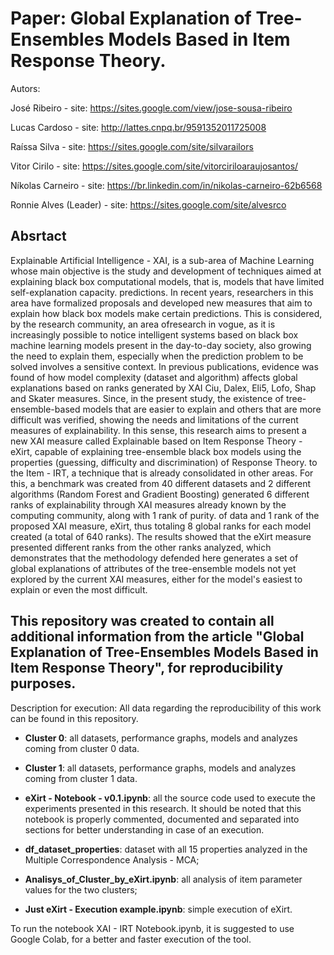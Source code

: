 # Paper: Global Explanation of Tree-Ensembles Models Based in Item Response Theory.

Autors: 

José Ribeiro - site: https://sites.google.com/view/jose-sousa-ribeiro

Lucas Cardoso - site: http://lattes.cnpq.br/9591352011725008

Raíssa Silva - site: https://sites.google.com/site/silvarailors

Vitor Cirilo - site: https://sites.google.com/site/vitorciriloaraujosantos/

Níkolas Carneiro - site: https://br.linkedin.com/in/nikolas-carneiro-62b6568

Ronnie Alves (Leader) - site: https://sites.google.com/site/alvesrco

## Absrtact

Explainable Artificial Intelligence - XAI, is a sub-area of ​​Machine Learning whose main objective is the study and development of techniques aimed at explaining black box computational models, that is, models that have limited self-explanation capacity. predictions. In recent years, researchers in this area have formalized proposals and developed new measures that aim to explain how black box models make certain predictions. This is considered, by the research community, an area of ​​research in vogue, as it is increasingly possible to notice intelligent systems based on black box machine learning models present in the day-to-day society, also growing the need to explain them, especially when the prediction problem to be solved involves a sensitive context. In previous publications, evidence was found of how model complexity (dataset and algorithm) affects global explanations based on ranks generated by XAI Ciu, Dalex, Eli5, Lofo, Shap and Skater measures. Since, in the present study, the existence of tree-ensemble-based models that are easier to explain and others that are more difficult was verified, showing the needs and limitations of the current measures of explainability. In this sense, this research aims to present a new XAI measure called Explainable based on Item Response Theory - eXirt, capable of explaining tree-ensemble black box models using the properties (guessing, difficulty and discrimination) of Response Theory. to the Item - IRT, a technique that is already consolidated in other areas. For this, a benchmark was created from 40 different datasets and 2 different algorithms (Random Forest and Gradient Boosting) generated 6 different ranks of explainability through XAI measures already known by the computing community, along with 1 rank of purity. of data and 1 rank of the proposed XAI measure, eXirt, thus totaling 8 global ranks for each model created (a total of 640 ranks). The results showed that the eXirt measure presented different ranks from the other ranks analyzed, which demonstrates that the methodology defended here generates a set of global explanations of attributes of the tree-ensemble models not yet explored by the current XAI measures, either for the model's easiest to explain or even the most difficult.

## This repository was created to contain all additional information from the article "Global Explanation of Tree-Ensembles Models Based in Item Response Theory", for reproducibility purposes.

Description for execution:
All data regarding the reproducibility of this work can be found in this repository.

  - **Cluster 0**: all datasets, performance graphs, models and analyzes coming from cluster 0 data.

  - **Cluster 1**: all datasets, performance graphs, models and analyzes coming from cluster 1 data.

  - **eXirt - Notebook - v0.1.ipynb**: all the source code used to execute the experiments presented in this research. It should be noted that this notebook is properly commented, documented and separated into sections for better understanding in case of an execution.

  - **df_dataset_properties**: dataset with all 15 properties analyzed in the Multiple Correspondence Analysis - MCA;
  
  - **Analisys_of_Cluster_by_eXirt.ipynb**: all analysis of item parameter values for the two clusters;
  
  - **Just eXirt - Execution example.ipynb**: simple execution of eXirt.

To run the notebook XAI - IRT Notebook.ipynb, it is suggested to use Google Colab, for a better and faster execution of the tool.
